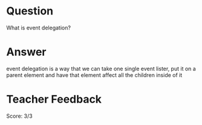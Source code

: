 # Question

What is event delegation?

# Answer

event delegation is a way that we can take one single event lister, put it on a parent element and have that element affect all the children inside of it

# Teacher Feedback

Score: 3/3
